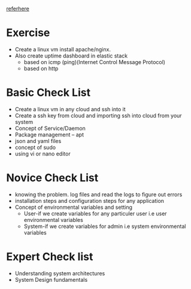 [referhere](https://directdevops.blog/2023/05/11/devops-classroomnotes-11-may-2023/)
# Exercise
* Create a linux vm install apache/nginx.
* Also create uptime dashboard in elastic stack
    * based on icmp (ping)(Internet Control Message Protocol)
    * based on http
# Basic Check List
* Create a linux vm in any cloud and ssh into it
* Create a ssh key from cloud and importing ssh into cloud from your system
* Concept of Service/Daemon
* Package management – apt
* json and yaml files
* concept of sudo
* using vi or nano editor
# Novice Check List
* knowing the problem. log files and read the logs to figure out errors
* installation steps and configuration steps for any application
* Concept of environmental variables and setting
    * User-if we create variables for any particuler user i.e user environmental variables
    * System-if we create variables for admin i.e system environmental variables 
# Expert Check list
  * Understanding system architectures
  * System Design fundamentals